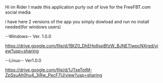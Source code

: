 Hi im Rider I made this application purly out of love for the FreeFBT.com social media

i have here 2 versions of the app you simply dowload and run no install needed(for windows users)

--Windows--
Ver. 1.0.0

https://drive.google.com/file/d/1BtZ0_DhEHp6spBfzW_BJNETlwpcNXrgd/view?usp=sharing

--Linux--
Ver1.0.0

https://drive.google.com/file/d/1JTxeTotM-ZpSsuAh0hu4_3jRw_PecF7U/view?usp=sharing
